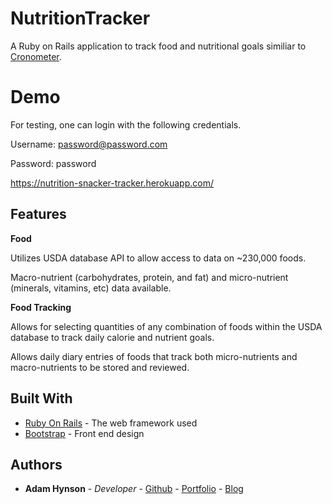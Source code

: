 # NutritionTracker
A Ruby on Rails application to track food and nutritional goals similiar to [Cronometer](https://cronometer.com/).

# Demo
For testing, one can login with the following credentials.

Username: password@password.com

Password: password

https://nutrition-snacker-tracker.herokuapp.com/

## Features
**Food**

Utilizes USDA database API to allow access to data on ~230,000 foods. 

Macro-nutrient (carbohydrates, protein, and fat) and micro-nutrient (minerals, vitamins, etc) data available. 

**Food Tracking**

Allows for selecting quantities of any combination of foods within the USDA database to track daily calorie and nutrient goals. 

Allows daily diary entries of foods that track both micro-nutrients and macro-nutrients to be stored and reviewed. 


 

## Built With

* [Ruby On Rails](http://rubyonrails.org/) - The web framework used
* [Bootstrap](https://getbootstrap.com/) - Front end design

## Authors

* **Adam Hynson** - *Developer* - [Github](https://github.com/hynsondevelops) - [Portfolio](https://hynson-tech-blog.herokuapp.com/portfolio) - [Blog](https://hynson-tech-blog.herokuapp.com/posts)